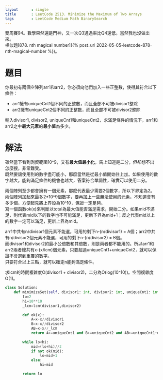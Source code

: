 ```yaml
--- 
layout      : single
title       : LeetCode 2513. Minimize the Maximum of Two Arrays
tags        : LeetCode Medium Math BinarySearch
---
```

雙周賽94。數學果然還是門神，又一次Q3通過率比Q4還低。當然我也沒做出來。  
相似題[878. nth magical number]({% post_url 2022-05-05-leetcode-878-nth-magical-number %})。  

# 題目
你最初有兩個空陣列arr1和arr2，你必須向他們加入一些正整數，使得其符合以下條件：  
- arr1擁有uniqueCnt1個不同的正整數，而且全部不可被divisor1整除  
- arr2擁有uniqueCnt2個不同的正整數，而且全部不可被divisor2整除  

輸入divisor1, divisor2, uniqueCnt1和uniqueCnt2，求滿足條件的情況下，arr1和arr2之中**最大元素**的**最小值**為多少。  

# 解法
雖然當下看到測資範圍10^9，又有**最大值最小化**，馬上知道是二分，但卻想不出怎麼搜，非常難受。  
既然要讓使用到的數字盡可能小，那麼當然是從最小值開始往上加。如果使用的數字越大，能夠滿足條件的機會也越大，答案符合單調性，確實可以使用二分。  

兩個陣列至少都會擁有一個元素，那麼代表最少需要2個數字，所以下界定為2。兩個陣列加起來最多2\*10^9個數字，要再加上一些無法使用的元素，不知道會有多少個。方便起見將上界設為10^10，保證一定足夠。  
寫一個函數ok(x)來判斷以total為最大值能否滿足需求，開始二分。如果mid不滿足，則代表mid以下的數字也不可能滿足，更新下界為mid+1；反之代表mid以上的數字一定可以滿足，更新上界為mid。  

arr1中共有n/divisor1個元素不能選，可用的剩下n-(n/divisor1) = A個；arr2中共有n/divisor2個元素不能選，可用的剩下n-(n/divisor2) = B個。  
而divisor1和divisor2的最小公倍數和其倍數，則是兩者都不能用的。所以arr1和arr2兩者總共有x-(x/lcm)個元素，只要超過uniqueCnt1+uniqueCnt2，就可以保證不會選到重覆的數字。  
只要符合以上三點，就可以確定n能夠滿足條件。  

求lcm的時間複雜度O(divisor1 + divisor2)，二分為O(log(10^10))。空間複雜度O(1)。  

```python
class Solution:
    def minimizeSet(self, divisor1: int, divisor2: int, uniqueCnt1: int, uniqueCnt2: int) -> int:
        lo=2
        hi=10**10
        _lcm=lcm(divisor1,divisor2)
        
        def ok(x):
            A=x-x//divisor1
            B=x-x//divisor2
            AB=x-x//_lcm
            return A>=uniqueCnt1 and B>=uniqueCnt2 and AB>=uniqueCnt1+uniqueCnt2
        
        while lo<hi:
            mid=(lo+hi)//2
            if not ok(mid):
                lo=mid+1
            else:
                hi=mid
 
        return lo
```
